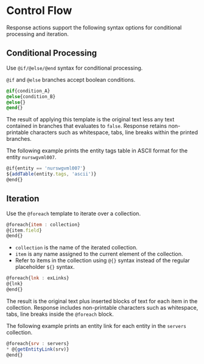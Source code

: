 # Control Flow

Response actions support the following syntax options for conditional processing and iteration.

## Conditional Processing

Use `@if/@else/@end` syntax for conditional processing.

`@if` and `@else` branches accept boolean conditions.

```css
@if{condition_A}
@else{condition_B}
@else{}
@end{}
```

The result of applying this template is the original text less any text contained in branches that evaluates to `false`. Response retains non-printable characters such as whitespace, tabs, line breaks within the printed branches.

The following example prints the entity tags table in ASCII format for the entity `nurswgvml007`.

```javascript
@if{entity == 'nurswgvml007'}
${addTable(entity.tags, 'ascii')}
@end{}
```

## Iteration

Use the `@foreach` template to iterate over a collection.

```javascript
@foreach{item : collection}
@{item.field}
@end{}
```

* `collection` is the name of the iterated collection.
* `item` is any name assigned to the current element of the collection.
* Refer to items in the collection using `@{}` syntax instead of the regular placeholder `${}` syntax.

```javascript
@foreach{lnk : exLinks}
@{lnk}
@end{}
```

The result is the original text plus inserted blocks of text for each item in the collection. Response includes non-printable characters such as whitespace, tabs, line breaks inside the `@foreach` block.

The following example prints an entity link for each entity in the `servers` collection.

```javascript
@foreach{srv : servers}
* @{getEntityLink(srv)}
@end{}
```
